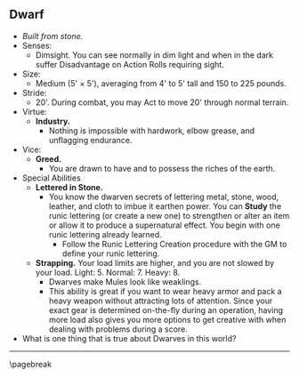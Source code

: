 ## Dwarf

* *Built from stone.*
* Senses:
    * Dimsight. You can see normally in dim light and when in the dark suffer Disadvantage on Action Rolls requiring sight.
* Size:
    * Medium (5' × 5'), averaging from 4' to 5' tall and 150 to 225 pounds.
* Stride:
    * 20'. During combat, you may Act to move 20' through normal terrain.
* Virtue:
    * **Industry.**
        * Nothing is impossible with hardwork, elbow grease, and unflagging endurance.
* Vice:
    * **Greed.**
        * You are drawn to have and to possess the riches of the earth.
* Special Abilities
    * **Lettered in Stone.**
        * You know the dwarven secrets of lettering metal, stone, wood, leather, and cloth to imbue it earthen power. You can **Study** the runic lettering (or create a new one) to strengthen or alter an item or allow it to produce a supernatural effect. You begin with one runic lettering already learned.
            * Follow the Runic Lettering Creation procedure with the GM to define your runic lettering.
    * **Strapping.** Your load limits are higher, and you are not slowed by your load. Light: 5. Normal: 7. Heavy: 8.
        * Dwarves make Mules look like weaklings.
        * This ability is great if you want to wear heavy armor and pack a heavy weapon without attracting lots of attention. Since your exact gear is determined on-the-fly during an operation, having more load also gives you more options to get creative with when dealing with problems during a score.
* What is one thing that is true about Dwarves in this world?

* * * * * * * * * * * * * * * * * * * * * * * * * * * * * * * * * * * * * * * *

\pagebreak
